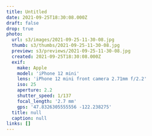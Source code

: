 ```yaml
---
title: Untitled
date: 2021-09-25T18:30:08.000Z
draft: false
drop: true
photo:
  url: s3/images/2021-09-25-11-30-08.jpg
  thumb: s3/thumbs/2021-09-25-11-30-08.jpg
  preview: s3/previews/2021-09-25-11-30-08.jpg
  created: 2021-09-25T18:30:08.000Z
  exif:
    make: Apple
    model: 'iPhone 12 mini'
    lens: 'iPhone 12 mini front camera 2.71mm f/2.2'
    iso: 25
    aperture: 2.2
    shutter_speed: 1/137
    focal_length: '2.7 mm'
    gps: '47.8326305555556 -122.238275'
  title: null
  caption: null
links: []
---
```

